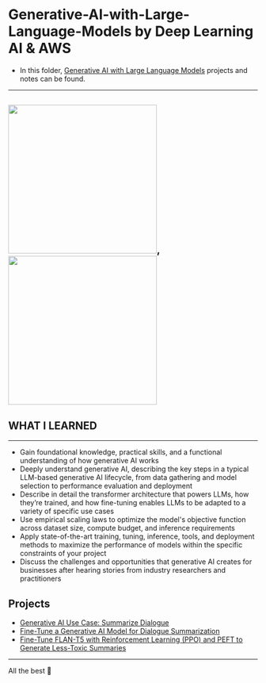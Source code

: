 # Generative-AI-with-Large-Language-Models by Deep Learning AI & AWS
- In this folder, [Generative AI with Large Language Models](https://www.coursera.org/learn/generative-ai-with-llms) projects and notes can be found.
----------------------------------------
<img src="https://a0.awsstatic.com/libra-css/images/logos/aws_logo_smile_1200x630.png" width="300" height="300">, <img src="https://github.com/kb1907/Practical-Data-Science-Specialization/assets/51021282/6b9da93c-ae7d-485a-8a45-6fde356deeda" width="300" height="300">
------------------------------------------
## WHAT  I LEARNED
------------------------
- Gain foundational knowledge, practical skills, and a functional understanding of how generative AI works
- Deeply understand generative AI, describing the key steps in a typical LLM-based generative AI lifecycle, from data gathering and model selection to performance evaluation and deployment
- Describe in detail the transformer architecture that powers LLMs, how they’re trained, and how fine-tuning enables LLMs to be adapted to a variety of specific use cases
- Use empirical scaling laws to optimize the model's objective function across dataset size, compute budget, and inference requirements
- Apply state-of-the-art training, tuning, inference, tools, and deployment methods to maximize the performance of models within the specific constraints of your project 
- Discuss the challenges and opportunities that generative AI creates for businesses after hearing stories from industry researchers and practitioners

**Projects**
--------------
- [Generative AI Use Case: Summarize Dialogue](https://github.com/kb1907/Generative-AI-with-Large-Language-Models/blob/main/Projects-Labs/Lab_1_summarize_dialogue.ipynb)
- [Fine-Tune a Generative AI Model for Dialogue Summarization](https://github.com/kb1907/Generative-AI-with-Large-Language-Models/blob/main/Projects-Labs/Lab_2_fine_tune_generative_ai_model.ipynb)
- [Fine-Tune FLAN-T5 with Reinforcement Learning (PPO) and PEFT to Generate Less-Toxic Summaries](https://github.com/kb1907/Generative-AI-with-Large-Language-Models/blob/main/Projects-Labs/Lab_3_fine_tune_model_to_detoxify_summaries.ipynb)


--------------
All the best 🤘

